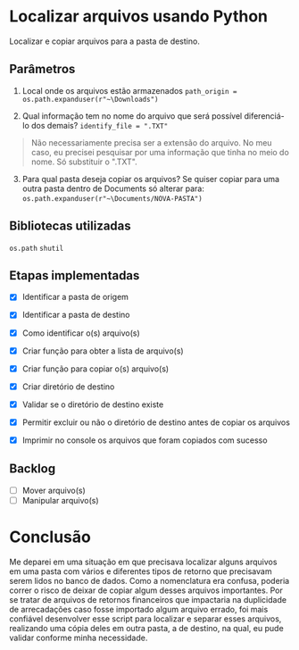 # Localizar arquivos usando Python
Localizar e copiar arquivos para a pasta de destino.

## Parâmetros

1. Local onde os arquivos estão armazenados ```path_origin = os.path.expanduser(r"~\Downloads")```

2. Qual informação tem no nome do arquivo que será possível diferenciá-lo dos demais? ```identify_file = ".TXT"```
> Não necessariamente precisa ser a extensão do arquivo. No meu caso, eu precisei pesquisar por uma informação que tinha no meio do nome.
Só substituir o ".TXT". 

3. Para qual pasta deseja copiar os arquivos? Se quiser copiar para uma outra pasta dentro de Documents só alterar para: ```os.path.expanduser(r"~\Documents/NOVA-PASTA")```

## Bibliotecas utilizadas
```os.path```
```shutil```

## Etapas implementadas
- [x] Identificar a pasta de origem
- [x] Identificar a pasta de destino 
- [x] Como identificar o(s) arquivo(s)
- [x] Criar função para obter a lista de arquivo(s)
- [x] Criar função para copiar o(s) arquivo(s)
- [x] Criar diretório de destino
- [x] Validar se o diretório de destino existe
- [x] Permitir excluir ou não o diretório de destino antes de copiar os arquivos
- [x] Imprimir no console os arquivos que foram copiados com sucesso


## Backlog
- [ ] Mover arquivo(s)
- [ ] Manipular arquivo(s)

# Conclusão

Me deparei em uma situação em que precisava localizar alguns arquivos em uma pasta com vários e diferentes tipos de retorno que precisavam serem lidos no banco de dados. Como a nomenclatura era confusa, poderia correr o risco de deixar de copiar algum desses arquivos importantes. Por se tratar de arquivos de retornos financeiros que impactaria na duplicidade de arrecadações caso fosse importado algum arquivo errado, foi mais confiável desenvolver esse script para localizar e separar esses arquivos, realizando uma cópia deles em outra pasta, a de destino, na qual, eu pude validar conforme minha necessidade.
